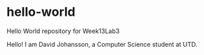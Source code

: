 # hello-world
Hello World repository for Week13Lab3

Hello!
I am David Johansson, a Computer Science student at UTD.
